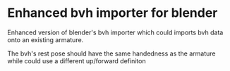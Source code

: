 # Enhanced bvh importer for blender

Enhanced version of blender's bvh importer which could imports bvh data onto an existing armature. 

The bvh's rest pose should have the same handedness as the armature while could use a different up/forward definiton
